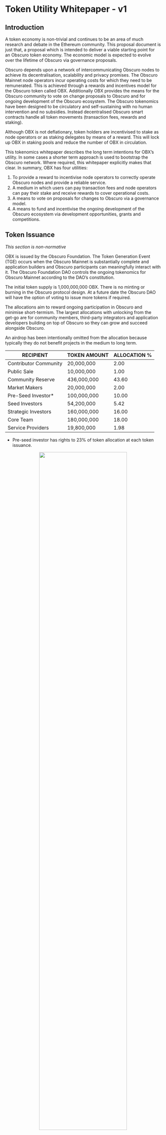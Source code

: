 # Token Utility Whitepaper - v1

## Introduction
A token economy is non-trivial and continues to be an area of much research and debate in the Ethereum community. This proposal document is just that, a proposal which is intended to deliver a viable starting point for an Obscuro token economy. The economic model is expected to evolve over the lifetime of Obscuro via governance proposals.

Obscuro depends upon a network of intercommunicating Obscuro nodes to achieve its decentralisation, scalability and privacy promises. The Obscuro Mainnet node operators incur operating costs for which they need to be remunerated. This is achieved through a rewards and incentives model for the Obscuro token called OBX. Additionally OBX provides the means for the Obscuro community to vote on change proposals to Obscuro and for ongoing development of the Obscuro ecosystem. 
The Obscuro tokenomics have been designed to be circulatory and self-sustaining with no human intervention and no subsidies. Instead decentralised Obscuro smart contracts handle all token movements (transaction fees, rewards and staking).

Although OBX is not deflationary, token holders are incentivised to stake as node operators or as staking delegates by means of a reward. This will lock up OBX in staking pools and reduce the number of OBX in circulation. 

This tokenomics whitepaper describes the long term intentions for OBX’s utility. In some cases a shorter term approach is used to bootstrap the Obscuro network. Where required, this whitepaper explicitly makes that clear.
In summary, OBX has four utilities:

1.	To provide a reward to incentivise node operators to correctly operate Obscuro nodes and provide a reliable service.
2.	A medium in which users can pay transaction fees and node operators can pay their stake and receive rewards to cover operational costs.
3.	A means to vote on proposals for changes to Obscuro via a governance model.
4.	A means to fund and incentivise the ongoing development of the Obscuro ecosystem via development opportunities, grants and competitions.


## Token Issuance
_This section is non-normative_

OBX is issued by the Obscuro Foundation. The Token Generation Event (TGE) occurs when the Obscuro Mainnet is substantially complete and application builders and Obscuro participants can meaningfully interact with it. The Obscuro Foundation DAO controls the ongoing tokenomics for Obscuro Mainnet according to the DAO’s constitution.

The initial token supply is 1,000,000,000 OBX. There is no minting or burning in the Obscuro protocol design. At a future date the Obscuro DAO will have the option of voting to issue more tokens if required.

The allocations aim to reward ongoing participation in Obscuro and minimise short-termism. The largest allocations with unlocking from the get-go are for community members, third-party integrators and application developers building on top of Obscuro so they can grow and succeed alongside Obscuro.

An airdrop has been intentionally omitted from the allocation because typically they do not benefit projects in the medium to long term.


| RECIPIENT             | TOKEN AMOUNT   | ALLOCATION % |
|-----------------------|----------------|--------------|
| Contributor Community | 20,000,000     | 2.00         |
| Public Sale           | 10,000,000     | 1.00         |
| Community Reserve     | 436,000,000    | 43.60        |
| Market Makers         | 20,000,000     | 2.00         |
| Pre-Seed Investor*    | 100,000,000    | 10.00        |
| Seed Investors        | 54,200,000     | 5.42         |
| Strategic Investors   | 160,000,000    | 16.00        |
| Core Team             | 180,000,000    | 18.00        |
| Service Providers     | 19,800,000     | 1.98         |

* Pre-seed investor has rights to 23% of token allocation at each token issuance.

<p align="center" width="100%">
    <img width="75%" src="./assets/tokenomics-distribution-chart-v1.jpg">
</p>

### Token Staking and Delegated Staking
Nodes must stake OBX when they initially join Obscuro Mainnet as a means for the node operator to demonstrate their intention to maintain privacy, ledger integrity and not attempt to disrupt the safety of the network. The stake is intentionally set at a high value so the loss of stake is material to the operator. Locked tokens can be staked.

If a node finds a discrepancy with the rollup published on the Layer 1 network (e.g. transactions missing, transactions in the wrong order), it can post a challenge including the offending rollup to the Layer 1 network. The management contract will inspect this challenge. If successful, the Aggregator's stake will be slashed, with their entire stake split between the Obscuro Foundation DAO and the challenging node as a reward. This reward is greater than the cost of posting the challenge to incentivise prompt discovery of issues, but less than the total stake to reduce the incentive to mount an attack to win the stake.

The number of tokens required to stake will be reviewed and set by the Obscuro Foundation DAO as the Obscuro Mainnet total value locked (TVL) increases. Increasing the minimum stake as TVL increases continues to economically disincentivise would-be malicious actors from disrupting the network as the theoretical gain from a malicious event becomes more attractive. Once the bootstrapping phase is complete, the size of a node’s stake influences the probability of that node winning the lottery for the rollup submission round.

Delegated staking is also available to allow others without access to large amounts of OBX to participate in Obscuro Mainnet. Delegates are in a position to take a proportion of the reward issued to a node. Delegates are free to choose which node they contribute a stake for, this being an incentive for node operators to provide healthy nodes with good uptime, performance and reliability guarantees. This contributes to the good health of the overall Obscuro network. The Obscuro Foundation DAO monitors the Obscuro network checking for clustering of stakes and a skew towards centralisation from decentralisation in which case additional measures could be proposed to maintain an appropriate degree of decentralisation.

The diagram below summarises the different types of staking and the distribution of delegated stakes.

<p align="left" width="100%">
    <img width="75%" src="./assets/Delegated-Staking.png">
</p>

1. Nodes 1 and 2 have the minimum stake value provided by the node operator and they are participants on the Obscuro network. Node 3 does not have the minimum stake therefore it is not a member of the Obscuro network.
2. A delegated stake is provided for node 1 and node 2. Node 2 has the larger delegated stake which has influenced the probability of node 2 winning the rollup lottery.
3. Node 2 has won the rollup lottery. The reward is taken from the pool of transaction fees and shared proportionally amongst the node operator and delegates for Node 2 in line with the proportion of their staked value.

There is an occasion where tokens are slashed although this is expected to be very rare. Specifically, operators who use a hacked enclave on their node in an attempt to break the ledger’s integrity will be discovered by the protocol. Their punishment is to have their stake slashed and returned to the Community Reserve.

### Rewards and Fees
Rewards in Obscuro are an additional incentive to the stake so node operators maintain reliable and accurate nodes thereby contribute to the health of the Obscuro network. During the bootstrapping phase rewards will be limited to the nodes which will be verifying the accuracy of the signed list of transaction hashes generated. After the bootstrapping phase the rewards will be extended to include the nodes producing rollups and publishing to the Layer 1.

Rewards are paid out from a pool of OBX maintained by transaction fees paid in OBX. Because Obscuro does not link fees and rewards directly, the intention is to find a stable equilibrium between the amounts paid into the pool by end users for their transactions and the amounts paid out to nodes for their service. This equilibrium is established when the transaction fees can pay for the Layer 1 gas costs to achieve an optimal rollup submission interval. In periods when the number of transactions is high the pool will grow and the surplus will be used in periods when the number of transactions is lower in order to maintain the rollup submission interval thus providing a predictable user experience. 

## Token Allocation
_This section is non-normative_

### Public Sale and Contributor Community
The Public Sale and Contributor Community are important for Obscuro to gain early traction in the wider community, achieve organic growth and for early contributors to be recognised for their efforts. It is gratifying and empowering for community members to be rewarded for being active contributors to a project as opposed to receiving the same treatment as people arriving with potentially no genuine enthusiasm for the project. It is also in the interest of the project to identify the value-adding community members and incentivise them to remain active and continue adding value to Obscuro over the long term.

The Contributor Community will be 2% of the total token allocation pool. Contributor Community tokens will be distributed to contributors from the Obscuro community after the launch of Obscuro Mainnet at no cost to the contributor. Contributions are defined, captured, tracked and scored using a decentralised task management tool called Dework. The Dework bounty score indicates how much of the Contributor Community pool a contributor is entitled to. Each contributor's token allocation will be a percentage of their total contributions against the entire community contribution up to the day of Obscuro Mainnet launch.

The Public Sale event and Contributor Community distribution will be conducted through a reputable third-party private sale manager so the necessary regulatory checks are completed with confidence. 


### Community Reserve
The Community Reserve exists to run and enhance the Obscuro platform and develop and evolve the Obscuro ecosystem over time.  The Obscuro Foundation DAO has oversight of how the Community Reserve is put to use. Examples include engagement with engineering talent, or protocol developers, to further develop the Obscuro platform using tokens as a form of incentive, settling of legal fees and covering other operational costs, security tests and bug bounty programs, incentivising members of the community to make meaningful contributions to Obscuro via incentive programs, grants, hackathons and competitions.

### Investors and Core Team
Providing investors and the Core Team with the opportunity to participate in the Obscuro network is an important part of their contribution to the wider Obscuro ecosystem. Token allocations to these groups encourage continued engagement, interest and contributions. Additionally, application builder engagement in Obscuro is a top priority and nurturing deep engagements with partners who can contribute to Obscuro in a very meaningful way is vital. By encouraging investors to remain actively engaged will help open doors to high quality applications within their portfolio of companies and encourage their migration to Obscuro.

### Market Makers
The Market Maker allocation provides market makers with access to tokens they require to provide liquidity for OBX exchange thereby giving end users the opportunity to acquire OBX to use the Obscuro network.

### Service Providers
Over the course of Obscuro’s lifetime there have been and will be specific expertise, talent and guidance required to make Obscuro a useful and successful platform. Companies that provide this service are allocated tokens to gain the opportunity to use the Obscuro platform.

## Token Unlocking
_This section is non-normative_

Token unlocking periods are a mixture of time-based and milestone-based outcomes. The unlocking periods have been designed to strike a balance between allowing utility in Obscuro Mainnet from the get-go and encouraging continued high-quality development and commitment to the Obscuro ecosystem over a number of years.

Tokens distributed to the Contributor Community unlock over the course of 60 months from TGE to encourage continued engagement with Obscuro and discourage early dumping.

Tokens distributed to the Public Sale fully unlock at TGE to allow participation in the Obscuro Mainnet as early as possible without applying downward pressure and making it difficult for others to make use of Obscuro. Specifically, tokens can be used by application users to pay transaction fees, for node operators to stake and for members of the community to participate in delegated staking.

Tokens distributed to the Community Reserve are unlocked on a schedule designed to provide early access to the tokens required to execute on their plans, for example, run hackathons to raise awareness of Obscuro.

Tokens distributed to Investors and the Core Team are initially locked up followed by multi-year unlocks to keep team and investor sentiment high, encourage long term focus in their investment and clearly demonstrate their commitment to the success of Obscuro.


### Token Unlocking Schedule
_This section is normative_

| RECIPIENT             | TOKEN AMOUNT   | UNLOCK AFTER    | UNLOCKED PERIOD |
|-----------------------|----------------|-----------------|-----------------|
| Contributor Community | 20,000,000     | 0 months        | 60 months       |
| Public Sale           | 10,000,000     | 0 months        | 0 months        |
| Community Reserve     | 436,000,000    | 0 months        | 60 months       |
| Market Makers         | 20,000,000     | 0 months        | 0 months        |
| Pre-Seed Investor*    | 100,000,000    | 12 months       | 36 months       |
| Seed Investors        | 54,200,000     | 6 months        | 30 months       |
| Strategic Investors   | 160,000,000    | 6 months        | 30 months       |
| Core Team             | 180,000,000    | 12 months       | 36 months       |
| Service Providers     | 19,800,000     | 12 months       | 12 months       |

The chart below shows the token unlocking schedule in graphical form:

<p align="center" width="150%">
    <img width="75%" src="./assets/tokenomics-unblock-chart-v1.jpg">
</p>

## Token Value
_This section is non-normative_

Value can be thought of in many different ways and the price of OBX fulfils several requirements. First, Obscuro node operators are remunerated for their operational costs.
    
Second, Obscuro’s decentralisation depends, in part, on the ability to make it economically unviable to control the majority of nodes in the Obscuro network. This is achieved through a staking model where OBX is used.  Delegated staking provides the opportunity for members of the Obscuro community with limited capital to engage with Obscuro.
    
Third, the value early contributors bring to Obscuro to help build the momentum within the community and provide feedback on the project needs to be recognised.

## Appendix A - Contributors
Thanks to the following contributors to this document:

Polo,
Spiritanto,
Slozzzza,
Pizzzyy,
Shill_Pill,
Enforcer AI,
Yarco,
Alex B,
Alex Ye.
